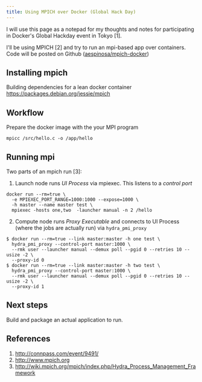 ```yaml
---
title: Using MPICH over Docker (Global Hack Day)
---
```


I will use this page as a notepad for my thoughts and notes for participating in
Docker's Global Hackday event in Tokyo [1].

I'll be using MPICH [2] and try to run an mpi-based app over containers.  Code
will be posted on Github
([aespinosa/mpich-docker](http://github.com/aespinosa/mpich-docker))

## Installing mpich

Building dependencies for a lean docker container
https://packages.debian.org/jessie/mpich

## Workflow

Prepare the docker image with the your MPI program

```
mpicc /src/hello.c -o /app/hello
```

## Running mpi

Two parts of an mpich run [3]:

1. Launch node runs *UI Process* via mpiexec.  This listens to a *control port*
```
docker run --rm=true \
  -e MPIEXEC_PORT_RANGE=1000:1000 --expose=1000 \
  -h master --name master test \
  mpiexec -hosts one,two  -launcher manual -n 2 /hello
```

2. Compute node runs *Proxy Executable* and connects to UI Process (where the
   jobs are actually run) via `hydra_pmi_proxy`
```
$ docker run --rm=true --link master:master -h one test \
  hydra_pmi_proxy --control-port master:1000 \
  --rmk user --launcher manual --demux poll --pgid 0 --retries 10 --usize -2 \
  --proxy-id 0
$ docker run --rm=true --link master:master -h two test \
  hydra_pmi_proxy --control-port master:1000 \
  --rmk user --launcher manual --demux poll --pgid 0 --retries 10 --usize -2 \
  --proxy-id 1
```

## Next steps

Build and package an actual application to run.

## References

1. <http://connpass.com/event/9491/>
2. <http://www.mpich.org>
3. <http://wiki.mpich.org/mpich/index.php/Hydra_Process_Management_Framework>

